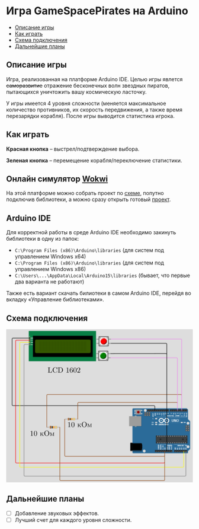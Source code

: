 # Игра GameSpacePirates на Arduino
* [Описание игры](#1)
* [Как играть](#2)
* [Схема подключения](#3)
* [Дальнейшие планы](#4)

## Описание игры <a name="1"></a> 
Игра, реализованная на платформе Arduino IDE. Целью игры явлется ~~саморазвитие~~ отражение бесконечных волн звездных пиратов, пытающихся уничтожить вашу космическую ласточку.

У игры имеется 4 уровня сложности (меняется максимальное количество противников, их скорость передвижения, а также время перезарядки корабля). После игры выводится статистика игрока.
## Как играть <a name="2"></a>
**Красная кнопка** &ndash; выстрел/подтверждение выбора.

**Зеленая кнопка** &ndash; перемещение корабля/переключение статистики.
## Онлайн симулятор [Wokwi](https://wokwi.com/)
На этой платформе можно собрать проект по [схеме](#3), попутно подключив библиотеки, а можно сразу открыть готовый [проект](https://wokwi.com/projects/356574904307154945).
## Arduino IDE
Для корректной работы в среде Arduino IDE необходимо закинуть библиотеки в одну из папок:
* `C:\Program Files (x86)\Arduino\libraries` (для систем под управлением Windows x64)
* `C:\Program Files (x86)\Arduino\libraries` (для систем под управлением Windows x86)
* `C:\Users\...\AppData\Local\Arduino15\libraries` (бывает, что первые два варианта не работают)

Также есть вариант скачать билиотеки в самом Arduino IDE, перейдя во вкладку «Управление библиотеками».
## Схема подключения <a name="3"></a> 
![123](https://github.com/FuriousMike/GameSpacePirates/blob/main/Images/Scheme.PNG)

## Дальнейшие планы <a name="4"></a> 

- [ ] Добавление звуковых эффектов.
- [ ] Лучший счет для каждого уровня сложности.

